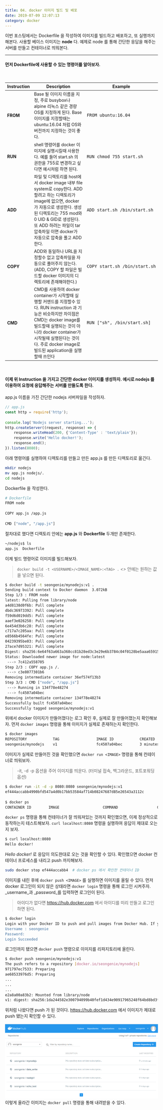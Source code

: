 ```yaml
---
title: 04. docker 이미지 빌드 및 배포
date: 2019-07-09 12:07:13
category: docker
---
```


이번 포스팅에서는 Dockerfile 을 작성하여 이미지를 빌드하고 배포하고, 또 실행까지 해본다. 사용할 베이스 이미지는 __node__ 다. 예제로 node 를 통해 간단한 응답을 해주는 서버를 만들고 컨테이너로 띄워본다.

---

#### 먼저 Dockerfile에 사용할 수 있는 명령어를 알아보자.
<br/>
<div>
    <table>
        <thead>
            <tr>
                <th>Instruction</th>
                <th style="width:60%">Description</th>
                <th>Example</th>
            </tr>
        </thead>
        <tbody>
            <tr>
                <td><strong>FROM</strong></td>
                <td>Base 될 이미지 이름을 지정, 주로 busybox나 alpine 리눅스 같은 경량 OS를 지정하게 된다. Base 이미지를 지정할때는 ubuntu:16.04 처럼 OS와 버전까지 지정하는 것이 좋다.</td>
                <td><pre>FROM ubuntu:16.04</pre></td>
            </tr>
            <tr>
                <td><strong>RUN</strong></td>
                <td>shell 명령어를 docker 이미지에 실행시킬때 사용한다. 예를 들어 start.sh 의 권한을 755로 변경하고 싶다면 예시처럼 하면 된다.
                <td><pre>RUN chmod 755 start.sh</pre></td>
            </tr>
            <tr>
                <td><strong>ADD</strong></td>
                <td>파일 및 디렉토리를 host에서 docker image 내부 file system로 copy한다. ADD 할려고 하는 디렉토리가 image에 없으면, docker가 자동으로 생성한다. 생성된 디렉토리는 755 mod와 0 UID & GID로 생성된다. 또 ADD 하려는 파일이 tar 압축파일 이면 docker가 자동으로 압축을 풀고 ADD 한다.</td>
                <td><pre>ADD start.sh /bin/start.sh</pre></td>
            </tr>
            <tr>
                <td><strong>COPY</strong></td>
                <td>ADD와 동일하나 URL을 지정할수 없고 압축파일을 자동으로 풀어주지 않는다. (ADD, COPY 할 파일은 빌드할 docker 이미지의 디렉토리에 존재해야한다.)</td>
                <td><pre>COPY start.sh /bin/start.sh</pre></td>
            </tr>
            <tr>
                <td><strong>CMD</strong></td>
                <td>CMD를 사용하여 docker container가 시작할때 실행할 커맨드를 지정할수 있다. RUN instruction 과 기능은 비슷하지만 차이점은 CMD는 docker image를 빌드할때 실행되는 것이 아니라 docker container가 시작될때 실행된다는 것이다. 주로 docker image로 빌드된 application을 실행할때 쓰인다</td>
                <td><pre>RUN ["sh", /bin/start.sh]</pre></td>
            </tr>
        </tbody>
    </table>
</div>
<br/>

#### 이제 위 Instruction 을 가지고 간단한 docker 이미지를 생성하자. 예시로 nodejs 를 이용하여 요청에 응답해주는 서버를 만들도록 한다.

app.js 이름을 가진 간단한 nodejs 서버파일을 작성하자.
```js
// app.js
const http = require('http');

console.log('Nodejs server starting...');
http.createServer((request, response) => {
    response.writeHead(200, {'Content-Type' : 'text/plain'});
    response.write('Hello docker!');
    response.end();
}).listen(8080);
```

아래 명령어를 실행하여 디렉토리를 만들고 만든 app.js 를 만든 디렉토리로 옮긴다.

```sh
mkdir nodejs
mv app.js nodejs/.
cd nodejs
```

Dockerfile 을 작성한다.
```sh
# Dockerfile
FROM node

COPY app.js /app.js

CMD ["node", "/app.js"]
```
절차대로 했다면 디렉토리 안에는 __app.js__ 와 __Dockerfile__ 두개만 존재한다.
```sh
~/nodejs$ ls
app.js  Dockerfile
```

이제 빌드 명령어로 이미지를 빌드해보자.
> `docker build -t <USERNAME>/<IMAGE_NAME>:<TAG> .` _<>_ 안에는 원하는 값을 넣으면 된다.
```sh
$ docker build -t seongenie/mynodejs:v1 .
Sending build context to Docker daemon  3.072kB
Step 1/3 : FROM node
latest: Pulling from library/node
a4d8138d0f6b: Pull complete
dbdc36973392: Pull complete
f59d6d019dd5: Pull complete
aaef3e026258: Pull complete
6e454d3b6c28: Pull complete
c717a7c205aa: Pull complete
e8566b4564fe: Pull complete
04239395be03: Pull complete
27ace7d95321: Pull complete
Digest: sha256:6e64f63a663a368cc81b28ed3c3e29e6b3784c04f0128be5aaa659157ed4d231
Status: Downloaded newer image for node:latest
 ---> 7c412a558705
Step 2/3 : COPY app.js /.
 ---> c3e8077301b6
Removing intermediate container 36ef574f13b3
Step 3/3 : CMD ["node", "/app.js"]
 ---> Running in 134f78e48274
 ---> fc4507a04bec
Removing intermediate container 134f78e48274
Successfully built fc4507a04bec
Successfully tagged seongenie/mynodejs:v1
```
위에서 docker 이미지가 만들어졌다는 로그 확인 후, 실제로 잘 만들어졌는지 확인해보자.
먼저 `docker images` 명령을 통해 이미지가 실제로 존재하는지 확인한다.

```sh
$ docker images
REPOSITORY            TAG                 IMAGE ID            CREATED             SIZE
seongenie/mynodejs    v1                  fc4507a04bec        3 minutes ago       907MB
```

이미지가 실제로 만들어진 것을 확인했으면 `docker run <IMAGE>` 명령을 통해 컨테이너로 띄워보자.
> -it, -d -p 옵션을 주어 이미지를 띄운다. (터미널 접속, 백그라운드, 포트포워딩 옵션)
```sh
$ docker run -it -d -p 8080:8080 seongenie/mynodejs:v1
ef444accabb4990bfd547a4d0b17bb53584af714b08247687d85e26543a3112c

$ docker ps
CONTAINER ID        IMAGE                    COMMAND                  CREATED             STATUS              PORTS                       ef444accabb4        seongenie/mynodejs:v1    "docker-entrypoint..."   12 seconds ago      Up 11 seconds       0.0.0.0:8080->8080/tcp      
```
`docker ps` 명령을 통해 컨테이너가 잘 띄워져있는 것까지 확인했으면, 이제 정상적으로 동작하는지 테스트해보자. `curl localhost:8080` 명령을 실행하여 응답이 제대로 오는지 보자.
```sh
$ curl localhost:8080
Hello docker!
```
_Hello docker!_ 로 응답이 의도한대로 오는 것을 확인할 수 있다.
확인했으면 docker 컨테이너 프로세스를 내리고 push 까지해보자.
```sh
sudo docker stop ef444accabb4  # docker ps 에서 확인한 컨테이너 ID
```
이미지를 내린 후에 `docker push <IMAGE>` 를 실행하면 이미지를 올릴 수 있다. 먼저 docker 로그인이 되지 않은 상태라면 `docker login` 명령을 통해 로그인 시켜주자.
_username_과 _password_를 입력하면 로그인이 된다. 
> 아이디가 없다면 https://hub.docker.com 에서 아이디를 미리 만들고 로그인하면 된다.
```sh
$ docker login
Login with your Docker ID to push and pull images from Docker Hub. If you don't have a Docker ID, head over to https://hub.docker.com to create one.
Username : seongenie
Password:
Login Succeeded
```

로그인까지 됐으면 `docker push` 명령으로 이미지를 리파지토리에 올린다.
```sh
$ docker push seongenie/mynodejs:v1
The push refers to a repository [docker.io/seongenie/mynodejs]
971797ec7533: Preparing
ae68533976d5: Preparing
...
...
...
e2a8a00a83b2: Mounted from library/node
v1: digest: sha256:1da244582e300794099b40fef1d434e90917965248f64bd8bd3f3d7e51f8af0b size: 2422
```
위처럼 나왔다면 push 가 된 것이다. https://hub.docker.com 에서 이미지가 제대로 push 됐는지 확인할 수 있다. <br/><br/>
![docker hub repository](./assets/docker_hub_push.png)
이렇게 올라간 이미지는 `docker pull` 명령을 통해 내려받을 수 있다.